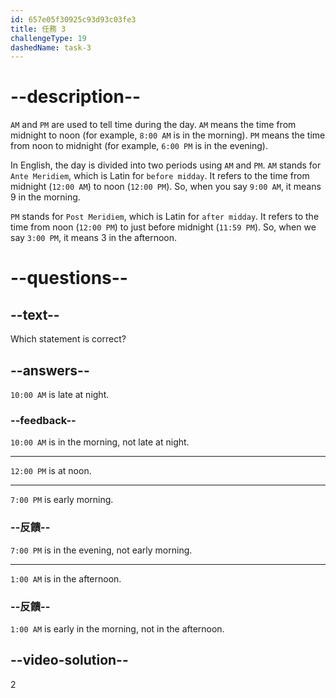 ```yaml
---
id: 657e05f30925c93d93c03fe3
title: 任務 3
challengeType: 19
dashedName: task-3
---
```


# --description--

`AM` and `PM` are used to tell time during the day. `AM` means the time from midnight to noon (for example, `8:00 AM` is in the morning). `PM` means the time from noon to midnight (for example, `6:00 PM` is in the evening).

In English, the day is divided into two periods using `AM` and `PM`. `AM` stands for `Ante Meridiem`, which is Latin for `before midday`. It refers to the time from midnight (`12:00 AM`) to noon (`12:00 PM`). So, when you say `9:00 AM`, it means 9 in the morning.

`PM` stands for `Post Meridiem`, which is Latin for `after midday`. It refers to the time from noon (`12:00 PM`) to just before midnight (`11:59 PM`). So, when we say `3:00 PM`, it means 3 in the afternoon.


# --questions--

## --text--

Which statement is correct?

## --answers--

`10:00 AM` is late at night.

### --feedback--

`10:00 AM` is in the morning, not late at night.

---

`12:00 PM` is at noon.

---

`7:00 PM` is early morning.

### --反饋--

`7:00 PM` is in the evening, not early morning.

---

`1:00 AM` is in the afternoon.

### --反饋--

`1:00 AM` is early in the morning, not in the afternoon.

## --video-solution--

2
